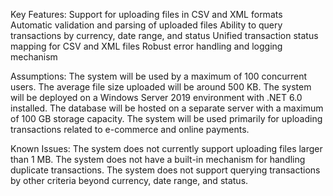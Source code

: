 
Key Features:
Support for uploading files in CSV and XML formats
Automatic validation and parsing of uploaded files
Ability to query transactions by currency, date range, and status
Unified transaction status mapping for CSV and XML files
Robust error handling and logging mechanism


Assumptions:
The system will be used by a maximum of 100 concurrent users.
The average file size uploaded will be around 500 KB.
The system will be deployed on a Windows Server 2019 environment with .NET 6.0 installed.
The database will be hosted on a separate server with a maximum of 100 GB storage capacity.
The system will be used primarily for uploading transactions related to e-commerce and online payments.


Known Issues:
The system does not currently support uploading files larger than 1 MB.
The system does not have a built-in mechanism for handling duplicate transactions.
The system does not support querying transactions by other criteria beyond currency, date range, and status.
